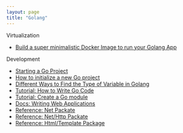 ```yaml
---
layout: page
title: "Golang"
---
```


Virtualization
* [Build a super minimalistic Docker Image to run your Golang App](https://dev.to/chseki/build-a-super-minimalistic-docker-image-to-run-your-golang-app-33j0)

Development
* [Starting a Go Project](https://www.wolfe.id.au/2020/03/10/starting-a-go-project/)
* [How to initialize a new Go project](https://medium.com/golicious/how-to-initialize-a-new-go-project-f587246556ae)
* [Different Ways to Find the Type of Variable in Golang](https://www.geeksforgeeks.org/different-ways-to-find-the-type-of-variable-in-golang/)
* [Tutorial: How to Write Go Code](https://go.dev/doc/code)
* [Tutorial: Create a Go module](https://go.dev/doc/tutorial/create-module)
* [Docs: Writing Web Applications](https://go.dev/doc/articles/wiki/)
* [Reference: Net Packate](https://pkg.go.dev/net#pkg-types)
* [Reference: Net/Http Packate](https://pkg.go.dev/net/http#pkg-index)
* [Reference: Html/Template Package](https://pkg.go.dev/html/template)

